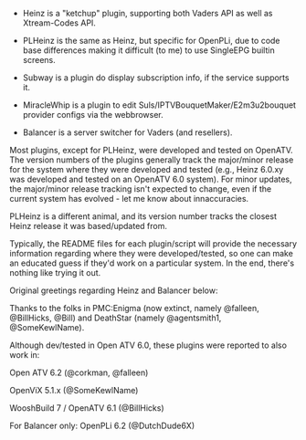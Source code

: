 * Heinz is a "ketchup" plugin, supporting both Vaders API as well as Xtream-Codes API.

* PLHeinz is the same as Heinz, but specific for OpenPLi, due to code base differences
  making it difficult (to me) to use SingleEPG builtin screens.

* Subway is a plugin do display subscription info, if the service supports it.

* MiracleWhip is a plugin to edit Suls/IPTVBouquetMaker/E2m3u2bouquet provider configs
  via the webbrowser.

* Balancer is a server switcher for Vaders (and resellers).

Most plugins, except for PLHeinz, were developed and tested on OpenATV. The version
numbers of the plugins generally track the major/minor release for the system where
they were developed and tested (e.g., Heinz 6.0.xy was developed and tested on an
OpenATV 6.0 system). For minor updates, the major/minor release tracking isn't expected
to change, even if the current system has evolved - let me know about innaccuracies.

PLHeinz is a different animal, and its version number tracks the closest Heinz release
it was based/updated from.

Typically, the README files for each plugin/script will provide the necessary information
regarding where they were developed/tested, so one can make an educated guess if they'd
work on a particular system. In the end, there's nothing like trying it out.

Original greetings regarding Heinz and Balancer below:

Thanks to the folks in PMC:Enigma (now extinct, namely @falleen, @BillHicks, @Bill) and DeathStar (namely @agentsmith1, @SomeKewlName).

Although dev/tested in Open ATV 6.0, these plugins were reported to also work in:

Open ATV 6.2 (@corkman, @falleen)

OpenViX 5.1.x (@SomeKewlName)

WooshBuild 7 / OpenATV 6.1 (@BillHicks)

For Balancer only: OpenPLi 6.2 (@DutchDude6X)
